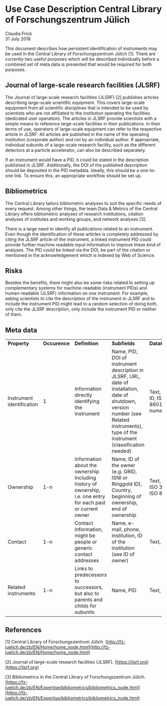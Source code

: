 # Use Case Description Central Library of Forschungszentrum Jülich

Claudia Frick  
31 July 2018
 
This document describes how persistent identification of instruments may be used in the Central Library of Forschungszentrum Jülich [1]. There are currently two useful purposes which will be described individually before a combined set of meta data is presented that would be required for both purposes.

## Journal of large-scale research facilities (JLSRF)

The Journal of large-scale research facilities (JLSRF) [2] publishes articles describing large-scale scientific equipment. This covers large-scale equipment from all scientific disciplines that is intended to be used by scientists who are not affiliated to the institution operating the facilities (dedicated user operation). The articles in JLSRF provide scientists with a simple means to reference large-scale facilities in their publications. In their terms of use, operators of large-scale equipment can refer to the respective article in JLSRF. All articles are published in the name of the operating institution (corporate author) and not by an individual author. If appropriate, individual subunits of a large-scale research facility, such as the different detectors at a particle accelerator, can also be described separately.

If an instrument would have a PID, it could be stated in the description published in JLSRF. Additionally, the DOI of the published description should be deposited in the PID metadata. Ideally, this should be a one-to-one link. To ensure this, an appropriate workflow should be set up.

## Bibliometrics

The Central Library tailors bibliometric analyses to suit the specific needs of every request. Among other things, the team Data & Metrics of the Central Library offers bibliometric analyses of research institutions, citation analyses of institutes and working groups, and network analyses [3].

There is a large need to identify all publications related to an instrument. Even though the identification of these articles is completely addressed by citing the JLSRF article of the instrument, a linked instrument PID could provide further machine readable input information to improve these kind of analyses. The PID could be linked via the DOI, be part of the citation or mentioned in the acknowledgement which is indexed by Web of Science.

## Risks

Besides the benefits, there might also be some risks related to setting up complementary systems for machine-readable (instrument PIDs) and human-readable (JLSRF) information on one instrument. For example, asking scientists to cite the description of the instrument in JLSRF and to include the instrument PID might lead to a random selection of doing both, only cite the JLSRF description, only include the instrument PID or neither of them.

## Meta data

<table>
  <tr>
   <td><strong>Property</strong>
   </td>
   <td><strong>Occurence</strong>
   </td>
   <td><strong>Definition</strong>
   </td>
   <td><strong>Subfields</strong>
   </td>
   <td><strong>Datatypes</strong>
   </td>
  </tr>
  <tr>
   <td>Instrument identification
   </td>
   <td>1
   </td>
   <td>Information directly identifying the instrument
   </td>
   <td>Name, PID, DOI of instrument description in JLSRF, URL, date of installation, date of shutdown, version number (see Related instruments), type of the instrument (classification needed)
   </td>
   <td>Text, URL, ID, ISO 8601, numeric
   </td>
  </tr>
  <tr>
   <td>Ownership
   </td>
   <td>1-n
   </td>
   <td>Information about the ownership including history of ownership, i.e. one entry for each past or current owner
   </td>
   <td>Name, ID of the owner (e.g. GRID, ISNI or Ringgold ID), Country, beginning of ownership, end of ownership
   </td>
   <td>Text, ID, ISO 3166, ISO 8601
   </td>
  </tr>
  <tr>
   <td>Contact
   </td>
   <td>1-n
   </td>
   <td>Contact information, might be people or generic contact addresses
   </td>
   <td>Name, e-mail, phone, institution, ID of the institution (see ID of owner)
   </td>
   <td>Text, ID
   </td>
  </tr>
  <tr>
   <td>Related instruments
   </td>
   <td>1-n
   </td>
   <td>Links to predecessors to successors, but also to parents and childs for subunits
   </td>
   <td>Name, PID
   </td>
   <td>Text, ID
   </td>
  </tr>
</table>


## References


[1] Central Library of Forschungszentrum Jülich. [http://fz-juelich.de/zb/EN/Home/home_node.html](http://fz-juelich.de/zb/EN/Home/home_node.html)  

[2] Journal of large-scale research facilities (JLSRF). [https://jlsrf.org](https://jlsrf.org)

[3] Bibliometrics in the Central Library of Forschungszentrum Jülich. [https://fz-juelich.de/zb/EN/Expertise/bibliometrics/bibliometrics_node.html](https://fz-juelich.de/zb/EN/Expertise/bibliometrics/bibliometrics_node.html)

 


<!-- Docs to Markdown version 1.0β17 -->
